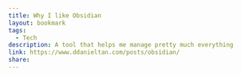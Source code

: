 ```yaml
---
title: Why I like Obsidian
layout: bookmark
tags:
  - Tech
description: A tool that helps me manage pretty much everything
link: https://www.ddanieltan.com/posts/obsidian/
share:
---
```


